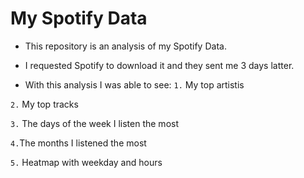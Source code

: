 # My Spotify Data
- This repository is an analysis of my Spotify Data. 

- I requested Spotify to download it and they sent me 3 days latter.

- With this analysis I was able to see:
`1.` My top artistis

`2.` My top tracks

`3.` The days of the week I listen the most

`4.`The months I listened the most

`5.` Heatmap with weekday and hours
